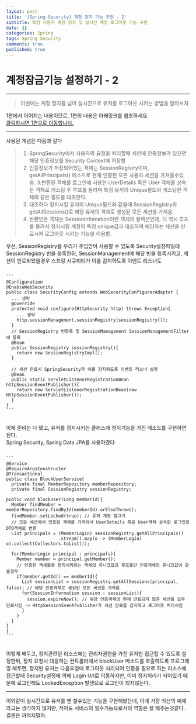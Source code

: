 ```yaml
---
layout: post
title: '[Spring-Security] 계정 정지 기능 구현 - 2'
subtitle: 특정 사용자 계정 정지 및 실시간 계정 로그아웃 기능 구현
date: {}
categories: Spring
tags: Spring-Security
comments: true
published: true
---
```


# 계정잠금기능 설정하기 - 2
---
>이번에는 계정 정지를 넘어 실시간으로 유저를 로그아웃 시키는 방법을 알아보자

1편에서 이어지는 내용이므로, 1편의 내용은 아래링크를 참조하세요.  
[클릭하시면 1편으로 이동합니다.](https://dev-gyus.github.io/spring/2021/03/16/SpringSecurity-AccountLock-2.html)  
***

사용된 개념은 다음과 같다
>1. SpringSecurity에서 사용자의 요청을 처리할때 세션에 인증정보가 있으면 해당 인증정보를 Security Context에 저장함
>2. 인증정보가 저장되어있는 객체는 SessionRegistry이며, getAllPrincipals() 메소드로 현재 인증된 모든 사용자 세션을 가져올수있음.
>3.반환된 객체를 로그인에 사용한 UserDetails 혹은 User 객체를 상속한 객체로 캐스팅 후 루프를 돌리며 특정 유저의 Unique필드와 캐스팅한 객체의 같은 필드를 대조한다.  
>4. 대조하다 정지시킬 유저의 Unique필드와 같을때 SessionRegistry의 getAllSessions()로 해당 유저의 객체로 생성된 모든 세션을 가져옴.
>5. 반환받은 객체는 SessionInfomation이란 객체의 컬렉션인데, 이 역시 루프를 돌려서 정지시킬 계정의 특정 unique값과 대조하여 해당하는 세션을 만료시켜 로그아웃 시키는 기능을 이용함.

우선, SessionRegistry를 우리가 주입받아 사용할 수 있도록 Security설정파일에 SessionRegistry 빈을 등록한뒤, SessionManagement에 해당 빈을 등록시키고, 세션이 만료되었을경우 스프링 시큐리티가 이를 감지하도록 이벤트 리스너도


<pre>
<code>
```
@Configuration  
@EnableWebSecurity
public class SecurityConfig extends WebSecurityConfigurerAdapter {
  ... 생략
  @Override
  protected void configure(HttpSecurity http) throws Exception{
    ... 생략
    http.sessionManagement.sessionRegistry(sessionRegistry());
  }
  // SessionRegistry 빈등록 및 SessionManagement SessionManagementFilter에 등록
  @Bean
  public SessionRegistry sessionRegistry(){
    return new SessionRegistryImpl();
  }

  // 세션 만료시 SpringSecurity가 이를 감지하도록 이벤트 리스너 설정
  @Bean
  public static ServletListenerRegistrationBean<HttpSessionEventPublisher> httpSessionEventPublisher(){
    return new ServletListenerRegistrationBean<HttpSessionEventPublisher>(new HttpSessionEventPublisher());
  }
}
```
</code>
</pre>

이제 준비는 다 됐고, 유저를 정지시키는 클래스에 정지기능을 가진 메소드를 구현하면된다.  
Spring Security, Spring Data JPA를 사용하였다

<pre>
<code>
```
@Service
@RequireArgsConstructor
@Transactional
public class BlockUserService{
  private final MemberRepository memberRepository;
  private final SessionRegistry sessionRegistry;

public void blockUser(Long memberId){
  Member findMember = memberRepository.findById(memberId).orElseThrow();
  findMember.setLocked(true); // 유저 계정 잠그기
  // 모든 세션에서 인증된 객체를 가져와서 UserDetails 혹은 User객체 상속한 로그인용 DTO객체로 변환
  List<MemberLogin> principals = (MemberLogin) sessionRegistry.getAllPrincipals()
                    .stream().map(o -> (MemberLogin) o).collect(Collectors.toList());

  for(MemberLogin principal : principals){
    Member member = principal.getMember();
    // 인증된 객체들중 정지시키려는 객체의 유니크값과 루프돌던 인증객체의 유니크값이 같을경우
    if(member.getId() == memberId){
      List<SessionInformation> sessionList = sessionRegistry.getAllSessions(principal, false); // 해당 인증객체로 생성된 모든 세션을 가져옴
      for(SessionInformation session : sessionList){
        session.expireNow(); // 해당 인증객체의 현재 만료되지 않은 세션을 모두 만료시킴 -> HttpSessionEventPublisher가 세션 만료를 감지하고 로그아웃 처리시킴
      }
    }
  }
}
}
```
</code>
</pre>




이렇게 해두고, 정지관련된 리소스에는 관리자권한을 가진 유저만 접근할 수 있도록 설정한뒤, 정지 요청시 대응하는 컨트롤러에서
blockUser 메소드를 호출하도록 프로그래밍 해두면, 정지된 유저는 다음요청에 로그아웃 처리되어 인증을 필요로 하는 리소스에 접근할때 Security설정에 의해 Login Url로 이동하지만, 이미 정지처리가 되어있기 때문에 로그인해도 LockedException 발생으로 로그인이 되지않는다.  
***
이와같이 실시간으로 유저를 밴 할수있는 기능을 구현해봤는데, 이게 가장 최선의 예제라고는 생각하지 않지만, 적어도 서비스의 필수기능으로서의 역할은 잘 해주는것같다.  
결론은 까먹지말자.
